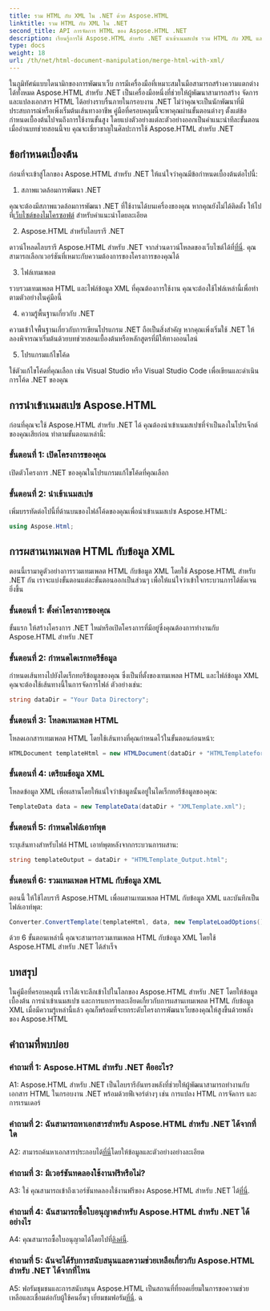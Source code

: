 ```yaml
---
title: รวม HTML กับ XML ใน .NET ด้วย Aspose.HTML
linktitle: รวม HTML กับ XML ใน .NET
second_title: API การจัดการ HTML ของ Aspose.HTML .NET
description: เรียนรู้การใช้ Aspose.HTML สำหรับ .NET นำเข้าเนมสเปซ รวม HTML กับ XML และเพิ่มทักษะการพัฒนาเว็บของคุณด้วยคู่มือที่ครอบคลุมนี้
type: docs
weight: 18
url: /th/net/html-document-manipulation/merge-html-with-xml/
---
```


ในภูมิทัศน์แบบไดนามิกของการพัฒนาเว็บ การมีเครื่องมือที่เหมาะสมในมือสามารถสร้างความแตกต่างได้ทั้งหมด Aspose.HTML สำหรับ .NET เป็นเครื่องมือหนึ่งที่ช่วยให้ผู้พัฒนาสามารถสร้าง จัดการ และแปลงเอกสาร HTML ได้อย่างราบรื่นภายในกรอบงาน .NET ไม่ว่าคุณจะเป็นนักพัฒนาที่มีประสบการณ์หรือเพิ่งเริ่มต้นเส้นทางอาชีพ คู่มือที่ครอบคลุมนี้จะพาคุณผ่านขั้นตอนต่างๆ ตั้งแต่ข้อกำหนดเบื้องต้นไปจนถึงการใช้งานขั้นสูง โดยแบ่งตัวอย่างแต่ละตัวอย่างออกเป็นคำแนะนำทีละขั้นตอน เมื่ออ่านบทช่วยสอนนี้จบ คุณจะเชี่ยวชาญในศิลปะการใช้ Aspose.HTML สำหรับ .NET

## ข้อกำหนดเบื้องต้น

ก่อนที่จะเข้าสู่โลกของ Aspose.HTML สำหรับ .NET ให้แน่ใจว่าคุณมีข้อกำหนดเบื้องต้นต่อไปนี้:

1. สภาพแวดล้อมการพัฒนา .NET

คุณจะต้องมีสภาพแวดล้อมการพัฒนา .NET ที่ใช้งานได้บนเครื่องของคุณ หากคุณยังไม่ได้ติดตั้ง ให้ไปที่[เว็บไซต์ของไมโครซอฟต์](https://docs.microsoft.com/en-us/dotnet/core/install/) สำหรับคำแนะนำโดยละเอียด

2. Aspose.HTML สำหรับไลบรารี .NET

 ดาวน์โหลดไลบรารี Aspose.HTML สำหรับ .NET จากส่วนดาวน์โหลดของเว็บไซต์ได้ที่[ที่นี่](https://releases.aspose.com/html/net/). คุณสามารถเลือกเวอร์ชันที่เหมาะกับความต้องการของโครงการของคุณได้

3. ไฟล์เทมเพลต

รวบรวมเทมเพลต HTML และไฟล์ข้อมูล XML ที่คุณต้องการใช้งาน คุณจะต้องใช้ไฟล์เหล่านี้เพื่อทำตามตัวอย่างในคู่มือนี้

4. ความรู้พื้นฐานเกี่ยวกับ .NET

ความเข้าใจพื้นฐานเกี่ยวกับการเขียนโปรแกรม .NET ถือเป็นสิ่งสำคัญ หากคุณเพิ่งเริ่มใช้ .NET ให้ลองพิจารณาเริ่มต้นด้วยบทช่วยสอนเบื้องต้นหรือหลักสูตรที่มีให้ทางออนไลน์

5. โปรแกรมแก้ไขโค้ด

ใช้ตัวแก้ไขโค้ดที่คุณเลือก เช่น Visual Studio หรือ Visual Studio Code เพื่อเขียนและดำเนินการโค้ด .NET ของคุณ

## การนำเข้าเนมสเปซ Aspose.HTML

ก่อนที่คุณจะใช้ Aspose.HTML สำหรับ .NET ได้ คุณต้องนำเข้าเนมสเปซที่จำเป็นลงในโปรเจ็กต์ของคุณเสียก่อน ทำตามขั้นตอนเหล่านี้:

### ขั้นตอนที่ 1: เปิดโครงการของคุณ

เปิดตัวโครงการ .NET ของคุณในโปรแกรมแก้ไขโค้ดที่คุณเลือก

### ขั้นตอนที่ 2: นำเข้าเนมสเปซ

เพิ่มบรรทัดต่อไปนี้ที่ด้านบนของไฟล์โค้ดของคุณเพื่อนำเข้าเนมสเปซ Aspose.HTML:

```csharp
using Aspose.Html;
```

## การผสานเทมเพลต HTML กับข้อมูล XML

ตอนนี้เรามาดูตัวอย่างการรวมเทมเพลต HTML กับข้อมูล XML โดยใช้ Aspose.HTML สำหรับ .NET กัน เราจะแบ่งขั้นตอนแต่ละขั้นตอนออกเป็นส่วนๆ เพื่อให้แน่ใจว่าเข้าใจกระบวนการได้ชัดเจนยิ่งขึ้น

### ขั้นตอนที่ 1: ตั้งค่าโครงการของคุณ

ขั้นแรก ให้สร้างโครงการ .NET ใหม่หรือเปิดโครงการที่มีอยู่ซึ่งคุณต้องการทำงานกับ Aspose.HTML สำหรับ .NET

### ขั้นตอนที่ 2: กำหนดไดเรกทอรีข้อมูล

กำหนดเส้นทางไปยังไดเร็กทอรีข้อมูลของคุณ ซึ่งเป็นที่ตั้งของเทมเพลต HTML และไฟล์ข้อมูล XML คุณจะต้องใช้เส้นทางนี้ในการจัดการไฟล์ ตัวอย่างเช่น:

```csharp
string dataDir = "Your Data Directory";
```

### ขั้นตอนที่ 3: โหลดเทมเพลต HTML

โหลดเอกสารเทมเพลต HTML โดยใช้เส้นทางที่คุณกำหนดไว้ในขั้นตอนก่อนหน้า:

```csharp
HTMLDocument templateHtml = new HTMLDocument(dataDir + "HTMLTemplateforXML.html");
```

### ขั้นตอนที่ 4: เตรียมข้อมูล XML

โหลดข้อมูล XML เพื่อผสานโดยให้แน่ใจว่าข้อมูลนั้นอยู่ในไดเร็กทอรีข้อมูลของคุณ:

```csharp
TemplateData data = new TemplateData(dataDir + "XMLTemplate.xml");
```

### ขั้นตอนที่ 5: กำหนดไฟล์เอาท์พุต

ระบุเส้นทางสำหรับไฟล์ HTML เอาท์พุตหลังจากกระบวนการผสาน:

```csharp
string templateOutput = dataDir + "HTMLTemplate_Output.html";
```

### ขั้นตอนที่ 6: รวมเทมเพลต HTML กับข้อมูล XML

ตอนนี้ ให้ใช้ไลบรารี Aspose.HTML เพื่อผสานเทมเพลต HTML กับข้อมูล XML และบันทึกเป็นไฟล์เอาท์พุต:

```csharp
Converter.ConvertTemplate(templateHtml, data, new TemplateLoadOptions(), templateOutput);
```

ด้วย 6 ขั้นตอนเหล่านี้ คุณจะสามารถรวมเทมเพลต HTML กับข้อมูล XML โดยใช้ Aspose.HTML สำหรับ .NET ได้สำเร็จ

## บทสรุป

ในคู่มือที่ครอบคลุมนี้ เราได้เจาะลึกเข้าไปในโลกของ Aspose.HTML สำหรับ .NET โดยให้ข้อมูลเบื้องต้น การนำเข้าเนมสเปซ และการแยกรายละเอียดเกี่ยวกับการผสานเทมเพลต HTML กับข้อมูล XML เมื่อมีความรู้เหล่านี้แล้ว คุณก็พร้อมที่จะยกระดับโครงการพัฒนาเว็บของคุณให้สูงขึ้นด้วยพลังของ Aspose.HTML

## คำถามที่พบบ่อย

### คำถามที่ 1: Aspose.HTML สำหรับ .NET คืออะไร?

A1: Aspose.HTML สำหรับ .NET เป็นไลบรารีอันทรงพลังที่ช่วยให้ผู้พัฒนาสามารถทำงานกับเอกสาร HTML ในกรอบงาน .NET พร้อมด้วยฟีเจอร์ต่างๆ เช่น การแปลง HTML การจัดการ และการเรนเดอร์

### คำถามที่ 2: ฉันสามารถหาเอกสารสำหรับ Aspose.HTML สำหรับ .NET ได้จากที่ใด

 A2: สามารถค้นหาเอกสารประกอบได้[ที่นี่](https://reference.aspose.com/html/net/)โดยให้ข้อมูลและตัวอย่างอย่างละเอียด

### คำถามที่ 3: มีเวอร์ชันทดลองใช้งานฟรีหรือไม่?

 A3: ใช่ คุณสามารถเข้าถึงเวอร์ชันทดลองใช้งานฟรีของ Aspose.HTML สำหรับ .NET ได้[ที่นี่](https://releases.aspose.com/).

### คำถามที่ 4: ฉันสามารถซื้อใบอนุญาตสำหรับ Aspose.HTML สำหรับ .NET ได้อย่างไร

 A4: คุณสามารถซื้อใบอนุญาตได้โดยไปที่[ลิงค์นี้](https://purchase.aspose.com/buy).

### คำถามที่ 5: ฉันจะได้รับการสนับสนุนและความช่วยเหลือเกี่ยวกับ Aspose.HTML สำหรับ .NET ได้จากที่ไหน

 A5: ฟอรัมชุมชนและการสนับสนุน Aspose.HTML เป็นสถานที่ที่ยอดเยี่ยมในการขอความช่วยเหลือและเชื่อมต่อกับผู้ใช้คนอื่นๆ เยี่ยมชมฟอรัม[ที่นี่](https://forum.aspose.com/).
ฉ